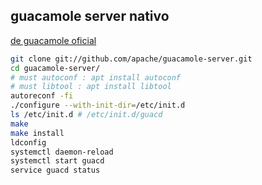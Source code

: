 ## guacamole server nativo

[de guacamole oficial](http://guacamole.incubator.apache.org/doc/gug/installing-guacamole.html)
```bash
git clone git://github.com/apache/guacamole-server.git
cd guacamole-server/
# must autoconf : apt install autoconf
# must libtool : apt install libtool
autoreconf -fi 
./configure --with-init-dir=/etc/init.d
ls /etc/init.d # /etc/init.d/guacd
make
make install
ldconfig
systemctl daemon-reload
systemctl start guacd
service guacd status

```
